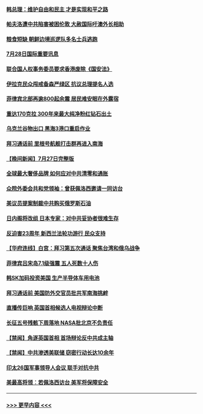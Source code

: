 #### [韩总理：维护自由和民主 才是实现和平之路](../pages/prog202/a103489258.md?t=07282201) 
#### [帕夫洛遭中共陷害被困伦敦 大赦国际吁澳外长相助](../pages/prog202/a103489280.md?t=07282201) 
#### [粮食短缺 朝鲜边境巡逻队多名士兵逃跑](../pages/prog202/a103489277.md?t=07282201) 
#### [7月28日国际重要讯息](../pages/prog202/a103489245.md?t=07282201) 
#### [联合国人权事务委员要求香港废除《国安法》](../pages/prog202/a103489229.md?t=07282201) 
#### [伊拉克民众闯戒备森严绿区 抗议总理提名人选](../pages/prog202/a103489181.md?t=07282201) 
#### [菲律宾北部再逾800起余震 居民难安眠在外露宿](../pages/prog202/a103489163.md?t=07282201) 
#### [重达170克拉 300年来最大纯净粉红钻石出土](../pages/prog202/a103489142.md?t=07282201) 
#### [乌克兰谷物出口 黑海3港口重启作业](../pages/prog202/a103489054.md?t=07282201) 
#### [拜习通话前 里根号航舰打击群再进入南海](../pages/prog202/a103488991.md?t=07282201) 
#### [【晚间新闻】7月27日完整版](../pages/prog202/a103488973.md?t=07282201) 
#### [全球最大奢侈品牌 如何应对中共清零和通胀](../pages/prog202/a103488770.md?t=07282201) 
#### [众院外委会共和党领袖：曾获佩洛西邀请一同访台](../pages/prog202/a103488740.md?t=07282201) 
#### [美议员提案制裁中共购买俄罗斯石油](../pages/prog202/a103488657.md?t=07282201) 
#### [日内阁将改组 日本专家：对中共妥协者很难生存](../pages/prog202/a103488690.md?t=07282201) 
#### [反迫害23周年 新西兰法轮功游行 民众支持](../pages/prog202/a103488702.md?t=07282201) 
#### [【华府连线】白宫：拜习第五次通话 聚焦台湾和俄乌战争](../pages/prog202/a103488679.md?t=07282201) 
#### [菲律宾吕宋岛7.1级强震 五人死数十人伤](../pages/prog202/a103488677.md?t=07282201) 
#### [韩SK加码投资美国 生产半导体车用电池](../pages/prog202/a103488688.md?t=07282201) 
#### [拜习通话前 美国防外交官员批共军南海挑衅](../pages/prog202/a103488675.md?t=07282201) 
#### [直播传巨响 英国首相候选人电视辩论中断](../pages/prog202/a103488681.md?t=07282201) 
#### [长征五号残骸下周落地 NASA批北京不负责任](../pages/prog202/a103488554.md?t=07282201) 
#### [【禁闻】角逐英国首相 首场辩论反中共成主轴](../pages/prog202/a103488572.md?t=07282201) 
#### [【禁闻】中共渗透美联储 窃密行动长达10余年](../pages/prog202/a103488568.md?t=07282201) 
#### [印太26国军事领导人会议 联手对抗中共](../pages/prog202/a103488539.md?t=07282201) 
#### [美最高将领︰若佩洛西访台 美军将保障安全](../pages/prog202/a103488528.md?t=07282201) 

----
#### [ >>> 更早内容 <<< ](../indexes/prog202-earlier.md)
